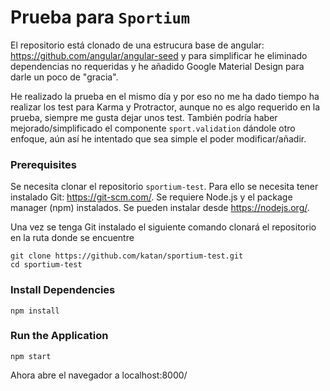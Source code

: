 # Prueba para `Sportium`

El repositorio está clonado de una estrucura base de angular: https://github.com/angular/angular-seed y para simplificar he eliminado dependencias no requeridas y he añadido Google Material Design para darle un poco de "gracia".

He realizado la prueba en el mismo día y por eso no me ha dado tiempo ha realizar los test para Karma y Protractor, aunque no es algo requerido en la prueba, siempre me gusta dejar unos test. También podría haber mejorado/simplificado el componente `sport.validation` dándole otro enfoque, aún así he intentado que sea simple el poder modificar/añadir.

### Prerequisites

Se necesita clonar el repositorio `sportium-test`. Para ello se necesita tener instalado Git: https://git-scm.com/.
Se requiere Node.js y el package manager (npm) instalados. Se pueden instalar desde https://nodejs.org/.

Una vez se tenga Git instalado el siguiente comando clonará el repositorio en la ruta donde se encuentre
```
git clone https://github.com/katan/sportium-test.git
cd sportium-test
```

### Install Dependencies

```
npm install
```

### Run the Application

```
npm start
```

Ahora abre el navegador a localhost:8000/
